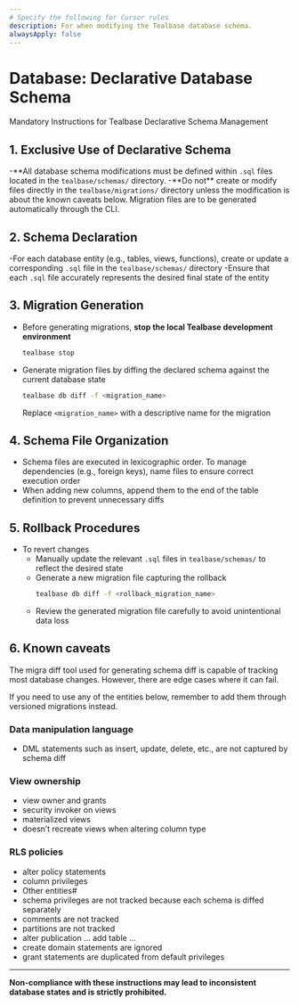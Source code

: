 ```yaml
---
# Specify the following for Cursor rules
description: For when modifying the Tealbase database schema.
alwaysApply: false
---
```


# Database: Declarative Database Schema

Mandatory Instructions for Tealbase Declarative Schema Management

## 1. **Exclusive Use of Declarative Schema**

-**All database schema modifications must be defined within `.sql` files located in the `tealbase/schemas/` directory. -**Do not\*\* create or modify files directly in the `tealbase/migrations/` directory unless the modification is about the known caveats below. Migration files are to be generated automatically through the CLI.

## 2. **Schema Declaration**

-For each database entity (e.g., tables, views, functions), create or update a corresponding `.sql` file in the `tealbase/schemas/` directory
-Ensure that each `.sql` file accurately represents the desired final state of the entity

## 3. **Migration Generation**

- Before generating migrations, **stop the local Tealbase development environment**
  ```bash
  tealbase stop
  ```
- Generate migration files by diffing the declared schema against the current database state
  ```bash
  tealbase db diff -f <migration_name>
  ```
  Replace `<migration_name>` with a descriptive name for the migration

## 4. **Schema File Organization**

- Schema files are executed in lexicographic order. To manage dependencies (e.g., foreign keys), name files to ensure correct execution order
- When adding new columns, append them to the end of the table definition to prevent unnecessary diffs

## 5. **Rollback Procedures**

- To revert changes
  - Manually update the relevant `.sql` files in `tealbase/schemas/` to reflect the desired state
  - Generate a new migration file capturing the rollback
    ```bash
    tealbase db diff -f <rollback_migration_name>
    ```
  - Review the generated migration file carefully to avoid unintentional data loss

## 6. **Known caveats**

The migra diff tool used for generating schema diff is capable of tracking most database changes. However, there are edge cases where it can fail.

If you need to use any of the entities below, remember to add them through versioned migrations instead.

### Data manipulation language

- DML statements such as insert, update, delete, etc., are not captured by schema diff

### View ownership

- view owner and grants
- security invoker on views
- materialized views
- doesn’t recreate views when altering column type

### RLS policies

- alter policy statements
- column privileges
- Other entities#
- schema privileges are not tracked because each schema is diffed separately
- comments are not tracked
- partitions are not tracked
- alter publication ... add table ...
- create domain statements are ignored
- grant statements are duplicated from default privileges

---

**Non-compliance with these instructions may lead to inconsistent database states and is strictly prohibited.**
